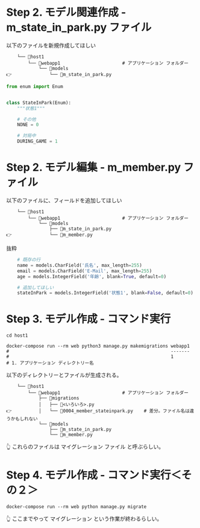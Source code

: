 
# Step 2. モデル関連作成 - m_state_in_park.py ファイル

以下のファイルを新規作成してほしい  

```plaintext
    └── 📂host1
        └── 📂webapp1                       # アプリケーション フォルダー
            └── 📂models
👉              └── 📄m_state_in_park.py
```

```py
from enum import Enum


class StateInPark(Enum):
    """状態1"""

    # その他
    NONE = 0

    # 対局中
    DURING_GAME = 1
```

# Step 2. モデル編集 - m_member.py ファイル

以下のファイルに、フィールドを追加してほしい  

```plaintext
    └── 📂host1
        └── 📂webapp1                       # アプリケーション フォルダー
            └── 📂models
                ├── 📄m_state_in_park.py
👉              └── 📄m_member.py
```

抜粋

```py
    # 既存の行
    name = models.CharField('氏名', max_length=255)
    email = models.CharField('E-Mail', max_length=255)
    age = models.IntegerField('年齢', blank=True, default=0)

    # 追加してほしい
    stateInPark = models.IntegerField('状態1', blank=False, default=0)
```

# Step 3. モデル作成 - コマンド実行

```shell
cd host1

docker-compose run --rm web python3 manage.py makemigrations webapp1
#                                                            -------
#                                                            1
# 1. アプリケーション ディレクトリー名
```

以下のディレクトリーとファイルが生成される。  

```plaintext
    └── 📂host1
        └── 📂webapp1                       # アプリケーション フォルダー
            ├── 📂migrations
            │   ├── 📄<いろいろ>.py
👉          │   └── 📄0004_member_stateinpark.py    # 差分。ファイル名は違うかもしれない
            └── 📂models
                ├── 📄m_state_in_park.py
                └── 📄m_member.py
```

👆 これらのファイルは マイグレーション ファイル と呼ぶらしい。  

# Step 4. モデル作成 - コマンド実行＜その２＞

```shell
docker-compose run --rm web python manage.py migrate
```

👆 ここまでやって マイグレーション という作業が終わるらしい。  
